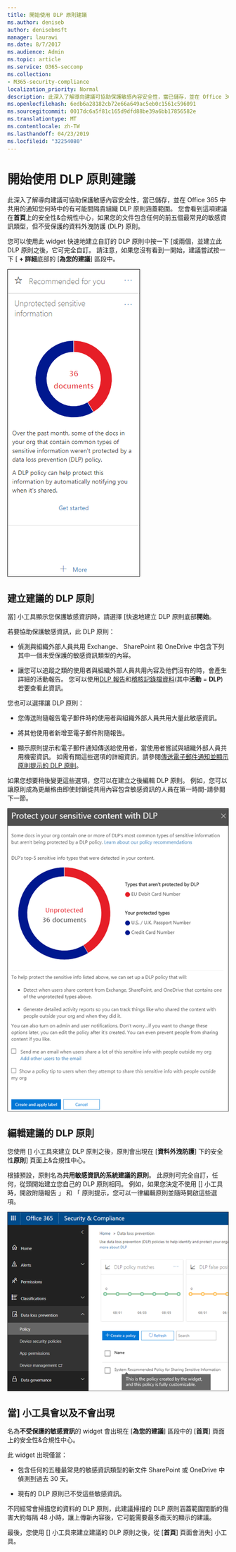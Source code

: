 ```yaml
---
title: 開始使用 DLP 原則建議
ms.author: deniseb
author: denisebmsft
manager: laurawi
ms.date: 8/7/2017
ms.audience: Admin
ms.topic: article
ms.service: O365-seccomp
ms.collection:
- M365-security-compliance
localization_priority: Normal
description: 此深入了解導向建議可協助保護敏感內容安全性，當已儲存，並在 Office 365 中共用的通知您何時中的有可能間隔貴組織 DLP 原則涵蓋範圍。 您會看到這項建議在首頁上的安全性&amp;合規性中心，如果您的文件包含任何的前五個最常見的敏感資訊類型，但不會受到 DLP 原則。
ms.openlocfilehash: 6edb6a28182cb72e66a649ac5eb0c1561c596091
ms.sourcegitcommit: 0017dc6a5f81c165d9dfd88be39a6bb17856582e
ms.translationtype: MT
ms.contentlocale: zh-TW
ms.lasthandoff: 04/23/2019
ms.locfileid: "32254080"
---
```

# <a name="get-started-with-dlp-policy-recommendations"></a>開始使用 DLP 原則建議

此深入了解導向建議可協助保護敏感內容安全性，當已儲存，並在 Office 365 中共用的通知您何時中的有可能間隔貴組織 DLP 原則涵蓋範圍。 您會看到這項建議在**首頁**上的安全性&amp;合規性中心，如果您的文件包含任何的前五個最常見的敏感資訊類型，但不受保護的資料外洩防護 (DLP) 原則。 
  
您可以使用此 widget 快速地建立自訂的 DLP 原則中按一下 [或兩個，並建立此 DLP 原則之後，它可完全自訂。 請注意，如果您沒有看到一開始，建議嘗試按一下 [ **+ 詳細**底部的 [**為您的建議**] 區段中。 
  
![名為不受保護的敏感資訊的小工具](media/91bc04d2-6eff-4294-8b73-b2d56d26ffc4.png)
  
## <a name="create-the-recommended-dlp-policy"></a>建立建議的 DLP 原則

當] 小工具顯示您保護敏感資訊時，請選擇 [快速地建立 DLP 原則底部**開始**。 
  
若要協助保護敏感資訊，此 DLP 原則：
  
- 偵測與組織外部人員共用 Exchange、 SharePoint 和 OneDrive 中包含下列其中一個未受保護的敏感資訊類型的內容。
    
- 讓您可以追蹤之類的使用者與組織外部人員共用內容及他們沒有的時，會產生詳細的活動報告。 您可以使用[DLP 報告](view-the-dlp-reports.md)和[稽核記錄檔資料](search-the-audit-log-in-security-and-compliance.md)(其中**活動** = **DLP**) 若要查看此資訊。
    
您也可以選擇讓 DLP 原則：
  
- 您傳送附隨報告電子郵件時的使用者與組織外部人員共用大量此敏感資訊。
    
- 將其他使用者新增至電子郵件附隨報告。
    
- 顯示原則提示和電子郵件通知傳送給使用者，當使用者嘗試與組織外部人員共用機密資訊。 如需有關這些選項的詳細資訊，請參閱[傳送電子郵件通知並顯示原則提示的 DLP 原則](use-notifications-and-policy-tips.md)。
    
如果您想要稍後變更這些選項，您可以在建立之後編輯 DLP 原則。 例如，您可以讓原則成為更嚴格由即使封鎖從共用內容包含敏感資訊的人員在第一時間-請參閱下一節。
  
![[] 小工具設定名為不受保護的敏感資訊](media/b6106cbd-1bed-4582-aaef-b678de470c9b.png)
  
## <a name="edit-the-recommended-dlp-policy"></a>編輯建議的 DLP 原則

您使用 [] 小工具來建立 DLP 原則之後，原則會出現在 [**資料外洩防護**] 下的安全性**原則**] 頁面上&amp;合規性中心。 
  
根據預設，原則名為**共用敏感資訊的系統建議的原則**。 此原則可完全自訂，任何，從頭開始建立您自己的 DLP 原則相同。 例如，如果您決定不使用 [] 小工具時，開啟附隨報告 」 和 「 原則提示，您可以一律編輯原則並隨時開啟這些選項。
  
![建議原則共用敏感資訊的系統](media/2fc49f25-ec25-4433-add4-d60f73888f13.png)
  
## <a name="when-the-widget-does-and-does-not-appear"></a>當] 小工具會以及不會出現

名為**不受保護的敏感資訊**的 widget 會出現在 [**為您的建議**] 區段中的 [**首頁**] 頁面上的安全性&amp;合規性中心。 
  
此 widget 出現僅當：
  
- 包含任何的五種最常見的敏感資訊類型的新文件 SharePoint 或 OneDrive 中偵測到過去 30 天。
    
- 現有的 DLP 原則已不受這些敏感資訊。
    
不同經常會掃描您的資料的 DLP 原則，此建議掃描的 DLP 原則涵蓋範圍間斷的傷害大約每隔 48 小時，讓上傳新內容後，它可能需要最多兩天的顯示的建議。
  
最後，您使用 [] 小工具來建立建議的 DLP 原則之後，從 [**首頁**] 頁面會消失] 小工具。 
  

